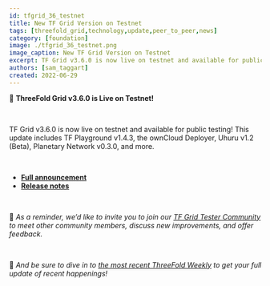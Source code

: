 ```yaml
---
id: tfgrid_36_testnet
title: New TF Grid Version on Testnet
tags: [threefold_grid,technology,update,peer_to_peer,news]
category: [foundation]
image: ./tfgrid_36_testnet.png
image_caption: New TF Grid Version on Testnet
excerpt: TF Grid v3.6.0 is now live on testnet and available for public testing!
authors: [sam_taggart]
created: 2022-06-29
---
```


📣 **ThreeFold Grid v3.6.0 is Live on Testnet!**

<br/>

TF Grid v3.6.0 is now live on testnet and available for public testing! This update includes TF Playground v1.4.3, the ownCloud Deployer, Uhuru v1.2 (Beta), Planetary Network v0.3.0, and more.

<br/>

- **[Full announcement](https://forum.threefold.io/t/tfgrid-v3-6-0-is-now-live/3084)**
- **[Release notes](https://library.threefold.me/info/manual/#/manual__tfgrid_release_3_6_0)**

<br/>

🧪 *As a reminder, we’d like to invite you to join our [TF Grid Tester Community](https://t.me/threefoldtesting) to meet other community members, discuss new improvements, and offer feedback.*

<br/>

📰 *And be sure to dive in to [the most recent ThreeFold Weekly](https://threefold.io/blog/post/weekly_vol_22/) to get your full update of recent happenings!*